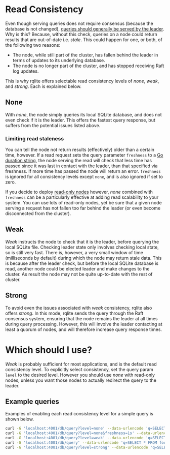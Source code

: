 # Read Consistency

Even though serving queries does not require consensus (because the database is not changed), [queries should generally be served by the leader](https://github.com/rqlite/rqlite/issues/5). Why is this? Because, without this check, queries on a node could return results that are out-of-date i.e. _stale_.  This could happen for one, or both, of the following two reasons:

 * The node, while still part of the cluster, has fallen behind the leader in terms of updates to its underlying database.
 * The node is no longer part of the cluster, and has stopped receiving Raft log updates.

This is why rqlite offers selectable read consistency levels of _none_, _weak_, and _strong_. Each is explained below.

## None
With _none_, the node simply queries its local SQLite database, and does not even check if it is the leader. This offers the fastest query response, but suffers from the potential issues listed above.

### Limiting read staleness
You can tell the node not return results (effectively) older than a certain time, however. If a read request sets the query parameter `freshness` to a [Go duration string](https://golang.org/pkg/time/#Duration), the node serving the read will check that less time has passed since it was last in contact with the leader, than that specified via freshness. If more time has passed the node will return an error. `freshness` is ignored for all consistency levels except `none`, and is also ignored if set to zero.

If you decide to deploy [read-only nodes](https://github.com/rqlite/rqlite/blob/master/DOC/READ_ONLY_NODES.md) however, _none_ combined with `freshness` can be a particularly effective at adding read scalability to your system. You can use lots of read-only nodes, yet be sure that a given node serving a request has not fallen too far behind the leader (or even become disconnected from the cluster).

## Weak
_Weak_ instructs the node to check that it is the leader, before querying the local SQLite file. Checking leader state only involves checking local state, so is still very fast. There is, however, a very small window of time (milliseconds by default) during which the node may return stale data. This is because after the leader check, but before the local SQLite database is read, another node could be elected leader and make changes to the cluster. As result the node may not be quite up-to-date with the rest of cluster.

## Strong
To avoid even the issues associated with _weak_ consistency, rqlite also offers _strong_. In this mode, rqlite sends the query through the Raft consensus system, ensuring that the node remains the leader at all times during query processing. However, this will involve the leader contacting at least a quorum of nodes, and will therefore increase query response times.

# Which should I use?
_Weak_ is probably sufficient for most applications, and is the default read consistency level. To explicitly select consistency, set the query param `level` to the desired level. However you should use _none_ with read-only nodes, unless you want those nodes to actually redirect the query to the leader.

## Example queries
Examples of enabling each read consistency level for a simple query is shown below.

```bash
curl -G 'localhost:4001/db/query?level=none' --data-urlencode 'q=SELECT * FROM foo'
curl -G 'localhost:4001/db/query?level=none&freshness=1s' --data-urlencode 'q=SELECT * FROM foo'
curl -G 'localhost:4001/db/query?level=weak' --data-urlencode 'q=SELECT * FROM foo'
curl -G 'localhost:4001/db/query' --data-urlencode 'q=SELECT * FROM foo' # Same as weak
curl -G 'localhost:4001/db/query?level=strong' --data-urlencode 'q=SELECT * FROM foo'
```
